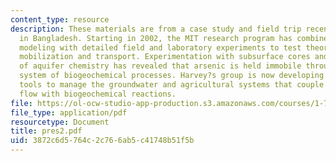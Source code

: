 ```yaml
---
content_type: resource
description: These materials are from a case study and field trip recently undertaken
  in Bangladesh. Starting in 2002, the MIT research program has combined hydrogeologic
  modeling with detailed field and laboratory experiments to test theories of arsenic
  mobilization and transport. Experimentation with subsurface cores and field manipulation
  of aquifer chemistry has revealed that arsenic is held immobile through a complex
  system of biogeochemical processes. Harvey?s group is now developing numerical simulation
  tools to manage the groundwater and agricultural systems that couple groundwater
  flow with biogeochemical reactions.
file: https://ol-ocw-studio-app-production.s3.amazonaws.com/courses/1-72-groundwater-hydrology-fall-2005/3872c6d5764c2c766ab5c41748b51f5b_pres2.pdf
file_type: application/pdf
resourcetype: Document
title: pres2.pdf
uid: 3872c6d5-764c-2c76-6ab5-c41748b51f5b
---
```

